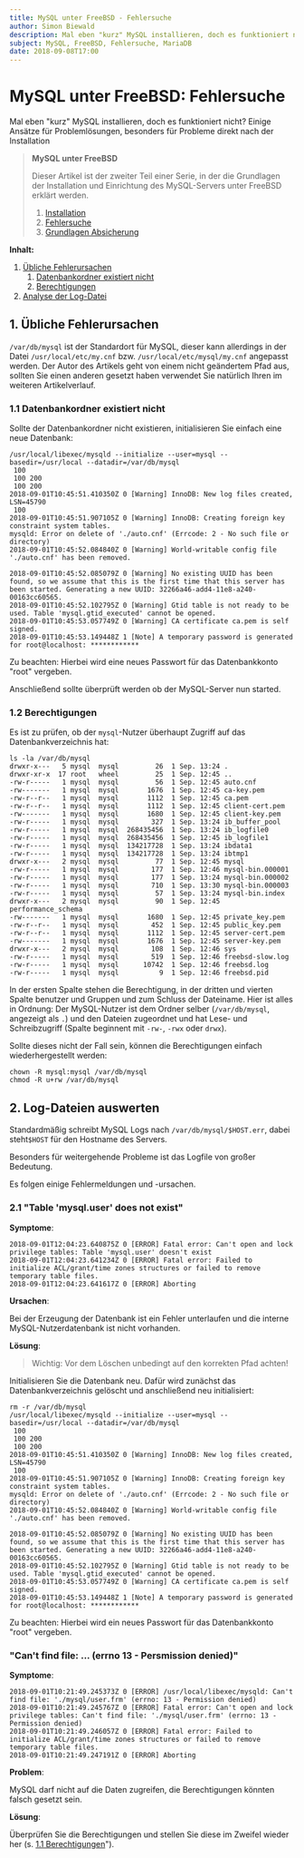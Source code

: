 ```yaml
---
title: MySQL unter FreeBSD - Fehlersuche
author: Simon Biewald
description: Mal eben "kurz" MySQL installieren, doch es funktioniert nicht? Einige Ansätze für Problemlösungen.
subject: MySQL, FreeBSD, Fehlersuche, MariaDB
date: 2018-09-08T17:00
---
```



# MySQL unter FreeBSD: Fehlersuche

Mal eben "kurz" MySQL installieren, doch es funktioniert nicht?
Einige Ansätze für Problemlösungen, besonders für Probleme direkt nach der Installation

<blockquote class="note">
    <b>MySQL unter FreeBSD</b>
    <p>
    Dieser Artikel ist der zweiter Teil einer Serie, in der die Grundlagen
    der Installation und Einrichtung des MySQL-Servers unter FreeBSD erklärt werden.<br>
    </p>
    <ol>
        <li><a href="/konfiguration/mysql/installation">Installation</a></li>
        <li><a href="/konfiguration/mysql/fehlersuche">Fehlersuche</a></li>
        <li><a href="/konfiguration/mysql/absicherung">Grundlagen Absicherung</a></li>
    </ol>
</blockquote>

<b>Inhalt:</b>

 1. [Übliche Fehlerursachen](#1)
    1. [Datenbankordner existiert nicht](#1.1)
    2. [Berechtigungen](#1.2)
 2. [Analyse der Log-Datei](#2)

<a id="1"></a>
## 1. Übliche Fehlerursachen

`/var/db/mysql` ist der Standardort für MySQL, dieser kann allerdings in der Datei
`/usr/local/etc/my.cnf` bzw. `/usr/local/etc/mysql/my.cnf` angepasst werden. 
Der Autor des Artikels geht von einem nicht geändertem Pfad aus, 
sollten Sie einen  anderen gesetzt haben verwendet Sie natürlich Ihren
im weiteren Artikelverlauf.

<a id="1.1"></a>
### 1.1 Datenbankordner existiert nicht

Sollte der Datenbankordner nicht existieren, initialisieren Sie einfach
eine neue Datenbank:

<pre class="command-line language-bash" data-user="root" data-host="freebsd" data-output="2-14">
<code class="language-bash">/usr/local/libexec/mysqld --initialize --user=mysql --basedir=/usr/local --datadir=/var/db/mysql
 100
 100 200
 100 200
2018-09-01T10:45:51.410350Z 0 [Warning] InnoDB: New log files created, LSN=45790
 100
2018-09-01T10:45:51.907105Z 0 [Warning] InnoDB: Creating foreign key constraint system tables.
mysqld: Error on delete of './auto.cnf' (Errcode: 2 - No such file or directory)
2018-09-01T10:45:52.084840Z 0 [Warning] World-writable config file './auto.cnf' has been removed.

2018-09-01T10:45:52.085079Z 0 [Warning] No existing UUID has been found, so we assume that this is the first time that this server has been started. Generating a new UUID: 32266a46-add4-11e8-a240-00163cc60565.
2018-09-01T10:45:52.102795Z 0 [Warning] Gtid table is not ready to be used. Table 'mysql.gtid_executed' cannot be opened.
2018-09-01T10:45:53.057749Z 0 [Warning] CA certificate ca.pem is self signed.
2018-09-01T10:45:53.149448Z 1 [Note] A temporary password is generated for root@localhost: ************</code></pre>

Zu beachten: Hierbei wird eine neues Passwort für das Datenbankkonto "root" vergeben.

Anschließend sollte überprüft werden ob der MySQL-Server nun started.

<a id="1.2"></a>
### 1.2 Berechtigungen

Es ist zu prüfen, ob der `mysql`-Nutzer überhaupt Zugriff auf das Datenbankverzeichnis hat:

<pre class="command-line language-bash" data-user="root" data-host="freebsd" data-output="2-27">
<code class="language-bash">ls -la /var/db/mysql
drwxr-x---   5 mysql  mysql         26  1 Sep. 13:24 .
drwxr-xr-x  17 root   wheel         25  1 Sep. 12:45 ..
-rw-r-----   1 mysql  mysql         56  1 Sep. 12:45 auto.cnf
-rw-------   1 mysql  mysql       1676  1 Sep. 12:45 ca-key.pem
-rw-r--r--   1 mysql  mysql       1112  1 Sep. 12:45 ca.pem
-rw-r--r--   1 mysql  mysql       1112  1 Sep. 12:45 client-cert.pem
-rw-------   1 mysql  mysql       1680  1 Sep. 12:45 client-key.pem
-rw-r-----   1 mysql  mysql        327  1 Sep. 13:24 ib_buffer_pool
-rw-r-----   1 mysql  mysql  268435456  1 Sep. 13:24 ib_logfile0
-rw-r-----   1 mysql  mysql  268435456  1 Sep. 12:45 ib_logfile1
-rw-r-----   1 mysql  mysql  134217728  1 Sep. 13:24 ibdata1
-rw-r-----   1 mysql  mysql  134217728  1 Sep. 13:24 ibtmp1
drwxr-x---   2 mysql  mysql         77  1 Sep. 12:45 mysql
-rw-r-----   1 mysql  mysql        177  1 Sep. 12:46 mysql-bin.000001
-rw-r-----   1 mysql  mysql        177  1 Sep. 13:24 mysql-bin.000002
-rw-r-----   1 mysql  mysql        710  1 Sep. 13:30 mysql-bin.000003
-rw-r-----   1 mysql  mysql         57  1 Sep. 13:24 mysql-bin.index
drwxr-x---   2 mysql  mysql         90  1 Sep. 12:45 performance_schema
-rw-------   1 mysql  mysql       1680  1 Sep. 12:45 private_key.pem
-rw-r--r--   1 mysql  mysql        452  1 Sep. 12:45 public_key.pem
-rw-r--r--   1 mysql  mysql       1112  1 Sep. 12:45 server-cert.pem
-rw-------   1 mysql  mysql       1676  1 Sep. 12:45 server-key.pem
drwxr-x---   2 mysql  mysql        108  1 Sep. 12:46 sys
-rw-r-----   1 mysql  mysql        519  1 Sep. 12:46 freebsd-slow.log
-rw-r-----   1 mysql  mysql      10742  1 Sep. 12:46 freebsd.log
-rw-r-----   1 mysql  mysql          9  1 Sep. 12:46 freebsd.pid</code></pre>

In der ersten Spalte stehen die Berechtigung, in der dritten und vierten Spalte benutzer und Gruppen
und zum Schluss der Dateiname. Hier ist alles in Ordnung: Der MySQL-Nutzer ist
dem Ordner selber (`/var/db/mysql`, angezeigt als `.`) und den Dateien zugeordnet und hat
Lese- und Schreibzugriff (Spalte beginnent mit `-rw-`, `-rwx` oder `drwx`).

Sollte dieses nicht der Fall sein,
können die Berechtigungen einfach wiederhergestellt werden:

<pre class="command-line language-bash" data-user="root" data-host="freebsd">
<code class="language-bash">chown -R mysql:mysql /var/db/mysql
chmod -R u+rw /var/db/mysql</code></pre>

<a id="2"></a>
## 2. Log-Dateien auswerten

Standardmäßig schreibt MySQL Logs nach `/var/db/mysql/$HOST.err`, dabei steht`$HOST` für den Hostname des Servers.

Besonders für weitergehende Probleme ist das Logfile von großer Bedeutung.

Es folgen einige Fehlermeldungen und -ursachen.

<a id="2.1"></a>
### 2.1 "Table 'mysql.user' does not exist"

**Symptome**:

<pre class="language-code">
<code class="language-code">2018-09-01T12:04:23.640875Z 0 [ERROR] Fatal error: Can't open and lock privilege tables: Table 'mysql.user' doesn't exist
2018-09-01T12:04:23.641234Z 0 [ERROR] Fatal error: Failed to initialize ACL/grant/time zones structures or failed to remove temporary table files.
2018-09-01T12:04:23.641617Z 0 [ERROR] Aborting
</code></pre>

**Ursachen**:

Bei der Erzeugung der Datenbank ist ein Fehler unterlaufen und die interne MySQL-Nutzerdatenbank ist nicht vorhanden.

**Lösung**:

<blockquote>Wichtig: Vor dem Löschen unbedingt auf den korrekten Pfad achten!</blockquote>

Initialisieren Sie die Datenbank neu. Dafür wird zunächst das Datenbankverzeichnis gelöscht und anschließend neu initialisiert:

<pre class="command-line language-bash" data-user="root" data-host="freebsd" data-output="3-15">
<code class="language-bash">rm -r /var/db/mysql
/usr/local/libexec/mysqld --initialize --user=mysql --basedir=/usr/local --datadir=/var/db/mysql
 100
 100 200
 100 200
2018-09-01T10:45:51.410350Z 0 [Warning] InnoDB: New log files created, LSN=45790
 100
2018-09-01T10:45:51.907105Z 0 [Warning] InnoDB: Creating foreign key constraint system tables.
mysqld: Error on delete of './auto.cnf' (Errcode: 2 - No such file or directory)
2018-09-01T10:45:52.084840Z 0 [Warning] World-writable config file './auto.cnf' has been removed.

2018-09-01T10:45:52.085079Z 0 [Warning] No existing UUID has been found, so we assume that this is the first time that this server has been started. Generating a new UUID: 32266a46-add4-11e8-a240-00163cc60565.
2018-09-01T10:45:52.102795Z 0 [Warning] Gtid table is not ready to be used. Table 'mysql.gtid_executed' cannot be opened.
2018-09-01T10:45:53.057749Z 0 [Warning] CA certificate ca.pem is self signed.
2018-09-01T10:45:53.149448Z 1 [Note] A temporary password is generated for root@localhost: ************</code></pre>

Zu beachten: Hierbei wird ein neues Passwort für das Datenbankkonto "root" vergeben.

<a id="2.2"></a>
### "Can't find file: ... (errno 13 - Persmission denied)"

**Symptome**:

<pre class="language-code">
<code class="language-code">2018-09-01T10:21:49.245373Z 0 [ERROR] /usr/local/libexec/mysqld: Can't find file: './mysql/user.frm' (errno: 13 - Permission denied)
2018-09-01T10:21:49.245767Z 0 [ERROR] Fatal error: Can't open and lock privilege tables: Can't find file: './mysql/user.frm' (errno: 13 - Permission denied)
2018-09-01T10:21:49.246057Z 0 [ERROR] Fatal error: Failed to initialize ACL/grant/time zones structures or failed to remove temporary table files.
2018-09-01T10:21:49.247191Z 0 [ERROR] Aborting
</code></pre>

**Problem**:

MySQL darf nicht auf die Daten zugreifen, die Berechtigungen könnten falsch gesetzt sein.

**Lösung**:

Überprüfen Sie die Berechtigungen und stellen Sie diese im Zweifel wieder her (s. [1.1 Berechtigungen](#1.1)").
